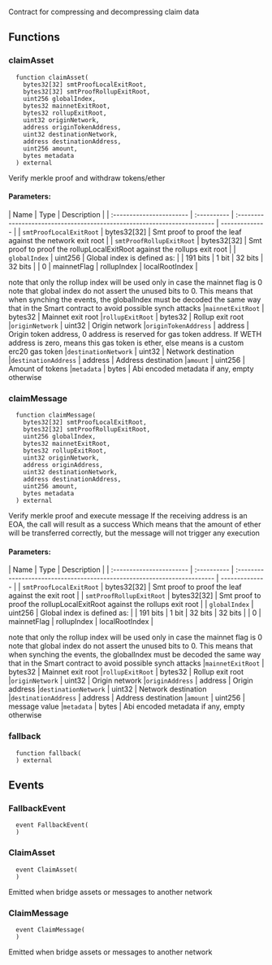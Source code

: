 Contract for compressing and decompressing claim data

## Functions

### claimAsset

```solidity
  function claimAsset(
    bytes32[32] smtProofLocalExitRoot,
    bytes32[32] smtProofRollupExitRoot,
    uint256 globalIndex,
    bytes32 mainnetExitRoot,
    bytes32 rollupExitRoot,
    uint32 originNetwork,
    address originTokenAddress,
    uint32 destinationNetwork,
    address destinationAddress,
    uint256 amount,
    bytes metadata
  ) external
```

Verify merkle proof and withdraw tokens/ether

#### Parameters:

| Name                     | Type        | Description                                                              |
| :----------------------- | :---------- | :----------------------------------------------------------------------- | -------------- |
| `smtProofLocalExitRoot`  | bytes32[32] | Smt proof to proof the leaf against the network exit root                |
| `smtProofRollupExitRoot` | bytes32[32] | Smt proof to proof the rollupLocalExitRoot against the rollups exit root |
| `globalIndex`            | uint256     | Global index is defined as:                                              |
| 191 bits                 | 1 bit       | 32 bits                                                                  | 32 bits        |
| 0                        | mainnetFlag | rollupIndex                                                              | localRootIndex |

note that only the rollup index will be used only in case the mainnet flag is 0
note that global index do not assert the unused bits to 0.
This means that when synching the events, the globalIndex must be decoded the same way that in the Smart contract
to avoid possible synch attacks
|`mainnetExitRoot` | bytes32 | Mainnet exit root
|`rollupExitRoot` | bytes32 | Rollup exit root
|`originNetwork` | uint32 | Origin network
|`originTokenAddress` | address | Origin token address, 0 address is reserved for gas token address. If WETH address is zero, means this gas token is ether, else means is a custom erc20 gas token
|`destinationNetwork` | uint32 | Network destination
|`destinationAddress` | address | Address destination
|`amount` | uint256 | Amount of tokens
|`metadata` | bytes | Abi encoded metadata if any, empty otherwise

### claimMessage

```solidity
  function claimMessage(
    bytes32[32] smtProofLocalExitRoot,
    bytes32[32] smtProofRollupExitRoot,
    uint256 globalIndex,
    bytes32 mainnetExitRoot,
    bytes32 rollupExitRoot,
    uint32 originNetwork,
    address originAddress,
    uint32 destinationNetwork,
    address destinationAddress,
    uint256 amount,
    bytes metadata
  ) external
```

Verify merkle proof and execute message
If the receiving address is an EOA, the call will result as a success
Which means that the amount of ether will be transferred correctly, but the message
will not trigger any execution

#### Parameters:

| Name                     | Type        | Description                                                              |
| :----------------------- | :---------- | :----------------------------------------------------------------------- | -------------- |
| `smtProofLocalExitRoot`  | bytes32[32] | Smt proof to proof the leaf against the exit root                        |
| `smtProofRollupExitRoot` | bytes32[32] | Smt proof to proof the rollupLocalExitRoot against the rollups exit root |
| `globalIndex`            | uint256     | Global index is defined as:                                              |
| 191 bits                 | 1 bit       | 32 bits                                                                  | 32 bits        |
| 0                        | mainnetFlag | rollupIndex                                                              | localRootIndex |

note that only the rollup index will be used only in case the mainnet flag is 0
note that global index do not assert the unused bits to 0.
This means that when synching the events, the globalIndex must be decoded the same way that in the Smart contract
to avoid possible synch attacks
|`mainnetExitRoot` | bytes32 | Mainnet exit root
|`rollupExitRoot` | bytes32 | Rollup exit root
|`originNetwork` | uint32 | Origin network
|`originAddress` | address | Origin address
|`destinationNetwork` | uint32 | Network destination
|`destinationAddress` | address | Address destination
|`amount` | uint256 | message value
|`metadata` | bytes | Abi encoded metadata if any, empty otherwise

### fallback

```solidity
  function fallback(
  ) external
```

## Events

### FallbackEvent

```solidity
  event FallbackEvent(
  )
```

### ClaimAsset

```solidity
  event ClaimAsset(
  )
```

Emitted when bridge assets or messages to another network

### ClaimMessage

```solidity
  event ClaimMessage(
  )
```

Emitted when bridge assets or messages to another network
